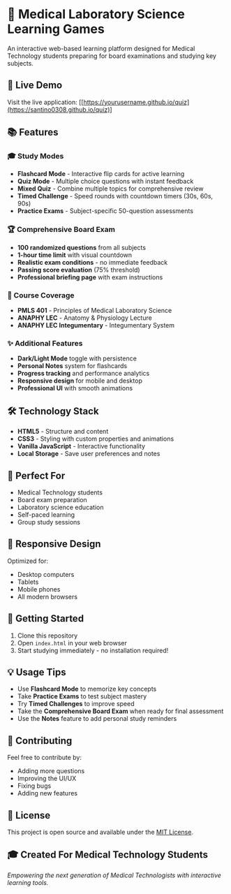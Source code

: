 # 🔬 Medical Laboratory Science Learning Games

An interactive web-based learning platform designed for Medical Technology students preparing for board examinations and studying key subjects.

## 🚀 Live Demo

Visit the live application: [[https://yourusername.github.io/quiz](https://santino0308.github.io/quiz)]

## 📚 Features

### 🎓 Study Modes
- **Flashcard Mode** - Interactive flip cards for active learning
- **Quiz Mode** - Multiple choice questions with instant feedback
- **Mixed Quiz** - Combine multiple topics for comprehensive review
- **Timed Challenge** - Speed rounds with countdown timers (30s, 60s, 90s)
- **Practice Exams** - Subject-specific 50-question assessments

### 🏆 Comprehensive Board Exam
- **100 randomized questions** from all subjects
- **1-hour time limit** with visual countdown
- **Realistic exam conditions** - no immediate feedback
- **Passing score evaluation** (75% threshold)
- **Professional briefing page** with exam instructions

### 📖 Course Coverage
- **PMLS 401** - Principles of Medical Laboratory Science
- **ANAPHY LEC** - Anatomy & Physiology Lecture  
- **ANAPHY LEC Integumentary** - Integumentary System

### ✨ Additional Features
- **Dark/Light Mode** toggle with persistence
- **Personal Notes** system for flashcards
- **Progress tracking** and performance analytics
- **Responsive design** for mobile and desktop
- **Professional UI** with smooth animations

## 🛠️ Technology Stack

- **HTML5** - Structure and content
- **CSS3** - Styling with custom properties and animations
- **Vanilla JavaScript** - Interactive functionality
- **Local Storage** - Save user preferences and notes

## 🎯 Perfect For

- Medical Technology students
- Board exam preparation
- Laboratory science education
- Self-paced learning
- Group study sessions

## 📱 Responsive Design

Optimized for:
- Desktop computers
- Tablets
- Mobile phones
- All modern browsers

## 🚀 Getting Started

1. Clone this repository
2. Open `index.html` in your web browser
3. Start studying immediately - no installation required!

## 💡 Usage Tips

- Use **Flashcard Mode** to memorize key concepts
- Take **Practice Exams** to test subject mastery
- Try **Timed Challenges** to improve speed
- Take the **Comprehensive Board Exam** when ready for final assessment
- Use the **Notes** feature to add personal study reminders

## 🤝 Contributing

Feel free to contribute by:
- Adding more questions
- Improving the UI/UX
- Fixing bugs
- Adding new features

## 📄 License

This project is open source and available under the [MIT License](LICENSE).

## 🎓 Created For Medical Technology Students


*Empowering the next generation of Medical Technologists with interactive learning tools.*
